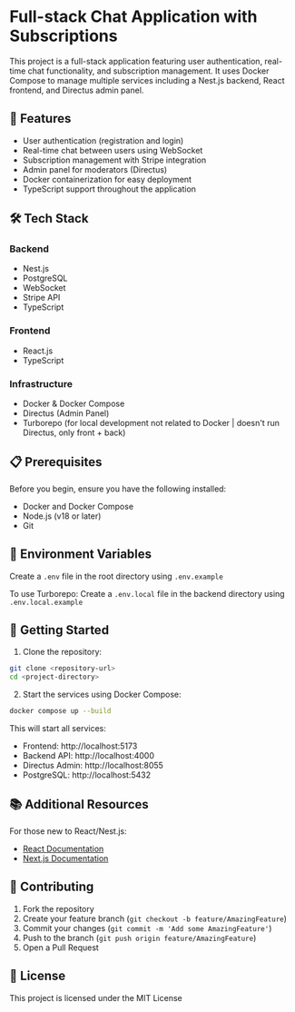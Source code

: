 # Full-stack Chat Application with Subscriptions

This project is a full-stack application featuring user authentication, real-time chat functionality, and subscription management. It uses Docker Compose to manage multiple services including a Nest.js backend, React frontend, and Directus admin panel.

## 🚀 Features

- User authentication (registration and login)
- Real-time chat between users using WebSocket
- Subscription management with Stripe integration
- Admin panel for moderators (Directus)
- Docker containerization for easy deployment
- TypeScript support throughout the application

## 🛠 Tech Stack

### Backend
- Nest.js
- PostgreSQL
- WebSocket
- Stripe API
- TypeScript

### Frontend
- React.js
- TypeScript

### Infrastructure
- Docker & Docker Compose
- Directus (Admin Panel)
- Turborepo (for local development not related to Docker | doesn't run Directus, only front + back)

## 📋 Prerequisites

Before you begin, ensure you have the following installed:
- Docker and Docker Compose
- Node.js (v18 or later)
- Git

## 🔑 Environment Variables

Create a `.env` file in the root directory using `.env.example`

To use Turborepo:
Create a `.env.local` file in the backend directory using `.env.local.example`

## 🚀 Getting Started

1. Clone the repository:
```bash
git clone <repository-url>
cd <project-directory>
```

2. Start the services using Docker Compose:
```bash
docker compose up --build
```

This will start all services:
- Frontend: http://localhost:5173
- Backend API: http://localhost:4000
- Directus Admin: http://localhost:8055
- PostgreSQL: http://localhost:5432

## 📚 Additional Resources

For those new to React/Nest.js:
- [React Documentation](https://reactjs.org/docs/getting-started.html)
- [Next.js Documentation](https://docs.nestjs.com/)

## 🤝 Contributing

1. Fork the repository
2. Create your feature branch (`git checkout -b feature/AmazingFeature`)
3. Commit your changes (`git commit -m 'Add some AmazingFeature'`)
4. Push to the branch (`git push origin feature/AmazingFeature`)
5. Open a Pull Request

## 📝 License

This project is licensed under the MIT License
